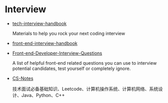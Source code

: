 # Interview

- [tech-interview-handbook](https://github.com/yangshun/tech-interview-handbook)

  Materials to help you rock your next coding interview

- [front-end-interview-handbook](https://github.com/yangshun/front-end-interview-handbook)

- [Front-end-Developer-Interview-Questions](https://github.com/h5bp/Front-end-Developer-Interview-Questions)

  A list of helpful front-end related questions you can use to interview potential candidates, test yourself or completely ignore.

- [CS-Notes](https://github.com/CyC2018/CS-Notes)

  技术面试必备基础知识、Leetcode、计算机操作系统、计算机网络、系统设计、Java、Python、C++
